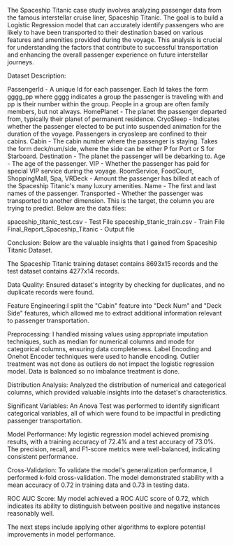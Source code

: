 The Spaceship Titanic case study involves analyzing passenger data from the famous interstellar cruise liner, Spaceship Titanic. The goal is to build a Logistic Regression model that can accurately identify passengers who are likely to have been transported to their destination based on various features and amenities provided during the voyage. This analysis is crucial for understanding the factors that contribute to successful transportation and enhancing the overall passenger experience on future interstellar journeys.

Dataset Description:

PassengerId - A unique Id for each passenger. Each Id takes the form gggg_pp where gggg indicates a group the passenger is traveling with and pp is their number within the group. People in a group are often family members, but not always.
HomePlanet - The planet the passenger departed from, typically their planet of permanent residence.
CryoSleep - Indicates whether the passenger elected to be put into suspended animation for the duration of the voyage. Passengers in cryosleep are confined to their cabins.
Cabin - The cabin number where the passenger is staying. Takes the form deck/num/side, where the side can be either P for Port or S for Starboard.
Destination - The planet the passenger will be debarking to.
Age - The age of the passenger.
VIP - Whether the passenger has paid for special VIP service during the voyage.
RoomService, FoodCourt, ShoppingMall, Spa, VRDeck - Amount the passenger has billed at each of the Spaceship Titanic's many luxury amenities.
Name - The first and last names of the passenger.
Transported - Whether the passenger was transported to another dimension. This is the target, the column you are trying to predict.
Below are the data files:

spaceship_titanic_test.csv - Test File spaceship_titanic_train.csv - Train File Final_Report_Spaceship_Titanic - Output file

Conclusion: Below are the valuable insights that I gained from Spaceship Titanic Dataset.

The Spaceship Titanic training dataset contains 8693x15 records and the test dataset contains 4277x14 records.

Data Quality: Ensured dataset's integrity by checking for duplicates, and no duplicate records were found.

Feature Engineering:I split the "Cabin" feature into "Deck Num" and "Deck Side" features, which allowed me to extract additional information relevant to passenger transportation.

Preprocessing: I handled missing values using appropriate imputation techniques, such as median for numerical columns and mode for categorical columns, ensuring data completeness. Label Encoding and Onehot Encoder techniques were used to handle encoding. Outlier treatment was not done as outliers do not impact the logistic regression model. Data is balanced so no imbalance treatment is done.

Distribution Analysis: Analyzed the distribution of numerical and categorical columns, which provided valuable insights into the dataset's characteristics.

Significant Variables: An Anova Test was performed to identify significant categorical variables, all of which were found to be impactful in predicting passenger transportation.

Model Performance: My logistic regression model achieved promising results, with a training accuracy of 72.4% and a test accuracy of 73.0%. The precision, recall, and F1-score metrics were well-balanced, indicating consistent performance.

Cross-Validation: To validate the model's generalization performance, I performed k-fold cross-validation. The model demonstrated stability with a mean accuracy of 0.72 in training data and 0.73 in testing data.

ROC AUC Score: My model achieved a ROC AUC score of 0.72, which indicates its ability to distinguish between positive and negative instances reasonably well.

The next steps include applying other algorithms to explore potential improvements in model performance.
